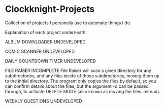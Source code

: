 # Clockknight-Projects
 Collection of projects I personally use to automate things I do.

 Explanation of each project underneath:

 ALBUM DOWNLOADER
 UNDEVELOPED

 COMIC SCANNER
 UNDEVELOPED  

 DAILY COUNTDOWN TIMER
 UNDEVELOPED

 FILE RAISER
 INCOMPLETE
 File Raiser will scan a given directory for any subdirectories, and any files inside of those subdirectories, moving them up to the initial directory.
 The program only copies the files by default, so you can confirm details about the files, but the argument -d can be passed through, to activate DELETE MODE (also known as moving the files instead).

 WEEKLY QUESTIONS
 UNDEVELOPED
